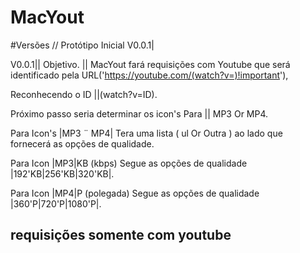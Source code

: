 # MacYout

#Versões // Protótipo Inicial V0.0.1|


V0.0.1|| Objetivo. || MacYout fará requisições com Youtube que será identificado pela URL('https://youtube.com/(watch?v=)!important'),

Reconhecendo o ID ||(watch?v=ID).

Próximo passo seria determinar os icon's Para || MP3 Or MP4. 

Para Icon's |MP3 ¨ MP4| Tera uma lista ( ul  Or Outra ) ao lado que fornecerá as opções de qualidade.

Para Icon |MP3|KB (kbps) Segue as opções de qualidade |192'KB|256'KB|320'KB|.

Para Icon |MP4|P (polegada) Segue as opções de qualidade |360'P|720'P|1080'P|.

## requisições somente com youtube ##

